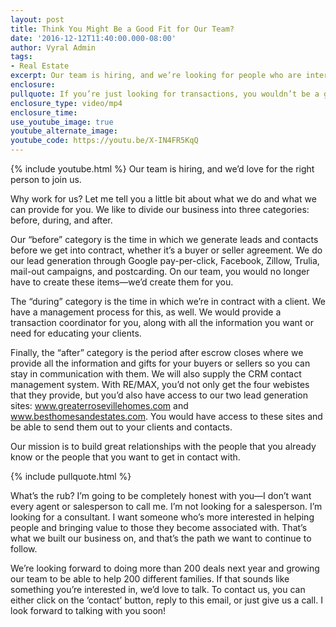 ```yaml
---
layout: post
title: Think You Might Be a Good Fit for Our Team?
date: '2016-12-12T11:40:00.000-08:00'
author: Vyral Admin
tags:
- Real Estate
excerpt: Our team is hiring, and we’re looking for people who are interested in helping other people—not boosting their transaction numbers.
enclosure:
pullquote: If you’re just looking for transactions, you wouldn’t be a good fit.
enclosure_type: video/mp4
enclosure_time:
use_youtube_image: true
youtube_alternate_image:
youtube_code: https://youtu.be/X-IN4FR5KqQ
---
```

{% include youtube.html %}
Our team is hiring, and we’d love for the right person to join us.

 Why work for us? Let me tell you a little bit about what we do and what we can provide for you. We like to divide our business into three categories: before, during, and after.

 Our “before” category is the time in which we generate leads and contacts before we get into contract, whether it’s a buyer or seller agreement. We do our lead generation through Google pay-per-click, Facebook, Zillow, Trulia, mail-out campaigns, and postcarding. On our team, you would no longer have to create these items—we’d create them for you.

 The “during” category is the time in which we’re in contract with a client. We have a management process for this, as well. We would provide a transaction coordinator for you, along with all the information you want or need for educating your clients.

 Finally, the “after” category is the period after escrow closes where we provide all the information and gifts for your buyers or sellers so you can stay in communication with them. We will also supply the CRM contact management system. With RE/MAX, you’d not only get the four webistes that they provide, but you’d also have access to our two lead generation sites: www.greaterrosevillehomes.com and www.besthomesandestates.com. You would have access to these sites and be able to send them out to your clients and contacts.

 Our mission is to build great relationships with the people that you already know or the people that you want to get in contact with.

 {% include pullquote.html %}

 What’s the rub? I’m going to be completely honest with you—I don’t want every agent or salesperson to call me. I’m not looking for a salesperson. I’m looking for a consultant. I want someone who’s more interested in helping people and bringing value to those they become associated with. That’s what we built our business on, and that’s the path we want to continue to follow.

We’re looking forward to doing more than 200 deals next year and growing our team to be able to help 200 different families. If that sounds like something you’re interested in, we’d love to talk. To contact us, you can either click on the ‘contact’ button, reply to this email, or just give us a call. I look forward to talking with you soon!
